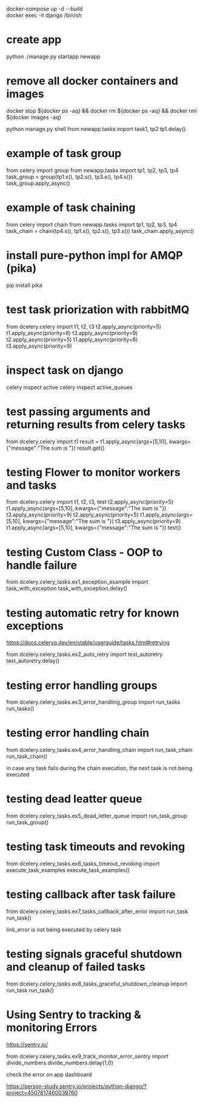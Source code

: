 docker-compose up -d --build  
docker exec -it django /bin/sh

# create app 
python ./manage.py startapp newapp

# remove all docker containers and images
docker stop ${docker ps -aq} && docker rm ${docker ps -aq} && docker rmi ${docker images -aq}

python manage.py shell
from newapp.tasks import task1, tp2
tp1.delay()

# example of task group 

from celery import group
from newapp.tasks import tp1, tp2, tp3, tp4
task_group = group(tp1.s(), tp2.s(), tp3.s(), tp4.s())
task_group.apply_async()

# example of task chaining

from celery import chain
from newapp.tasks import tp1, tp2, tp3, tp4
task_chain = chain(tp4.s(), tp1.s(), tp2.s(), tp3.s())
task_chain.apply_async()

# install pure-python impl for AMQP (pika)
pip install pika

# test task priorization with rabbitMQ

from dcelery.celery import t1, t2, t3
t2.apply_async(priority=5)
t1.apply_async(priority=6)
t3.apply_async(priority=9)
t2.apply_async(priority=5)
t1.apply_async(priority=6)
t3.apply_async(priority=9)

# inspect task on django

celery inspect active
celery inspect active_queues

# test passing arguments and returning results from celery tasks
from dcelery.celery import t1
result = t1.apply_async(args=[5,10], kwargs={"message":"The sum is "})
result.get()

# testing Flower to monitor workers and tasks
from dcelery.celery import t1, t2, t3, test
t2.apply_async(priority=5)
t1.apply_async(args=[5,10], kwargs={"message":"The sum is "})
t3.apply_async(priority=9)
t2.apply_async(priority=5)
t1.apply_async(args=[5,10], kwargs={"message":"The sum is "})
t3.apply_async(priority=9)
t1.apply_async(args=[5,10], kwargs={"message":"The sum is "})
test()

# testing Custom Class - OOP to handle failure 

from dcelery.celery_tasks.ex1_exception_example import task_with_exception
task_with_exception.delay()

# testing automatic retry for known exceptions

https://docs.celeryq.dev/en/stable/userguide/tasks.html#retrying

from dcelery.celery_tasks.ex2_auto_retry import test_autoretry
test_autoretry.delay()

# testing error handling groups

from dcelery.celery_tasks.ex3_error_handling_group import run_tasks
run_tasks()

# testing error handling chain

from dcelery.celery_tasks.ex4_error_handling_chain import run_task_chain
run_task_chain()

in case any task fails during the chain execution, the next task is not being executed

# testing dead leatter queue

from dcelery.celery_tasks.ex5_dead_letter_queue import run_task_group
run_task_group()

# testing task timeouts and revoking

from dcelery.celery_tasks.ex6_tasks_timeout_revoking import execute_task_examples
execute_task_examples()

# testing callback after task failure

from dcelery.celery_tasks.ex7_tasks_callback_after_error import run_task
run_task()

link_error is not being executed by celery task

# testing signals graceful shutdown and cleanup of failed tasks

from dcelery.celery_tasks.ex8_tasks_graceful_shutdown_cleanup import run_task
run_task()

# Using Sentry to tracking & monitoring Errors 

https://sentry.io/

from dcelery.celery_tasks.ex9_track_monitor_error_sentry import divide_numbers
divide_numbers.delay(1,0)

check the error on app dashboard

https://person-study.sentry.io/projects/python-django/?project=4507817460039760
